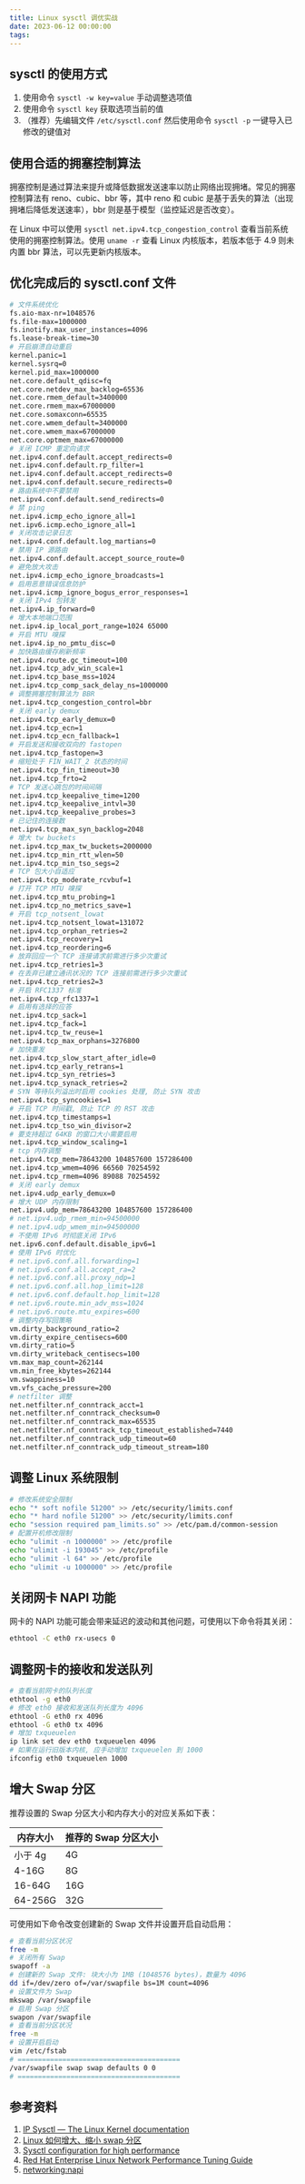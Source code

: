 ```yaml
---
title: Linux sysctl 调优实战
date: 2023-06-12 00:00:00
tags:
---
```


## sysctl 的使用方式

1. 使用命令 `sysctl -w key=value` 手动调整选项值
2. 使用命令 `sysctl key` 获取选项当前的值
3. （推荐）先编辑文件 `/etc/sysctl.conf` 然后使用命令 `sysctl -p` 一键导入已修改的键值对

## 使用合适的拥塞控制算法

拥塞控制是通过算法来提升或降低数据发送速率以防止网络出现拥堵。常见的拥塞控制算法有 reno、cubic、bbr 等，其中 reno 和 cubic 是基于丢失的算法（出现拥堵后降低发送速率），bbr 则是基于模型（监控延迟是否改变）。

在 Linux 中可以使用 `sysctl net.ipv4.tcp_congestion_control` 查看当前系统使用的拥塞控制算法。使用 `uname -r` 查看 Linux 内核版本，若版本低于 4.9 则未内置 bbr 算法，可以先更新内核版本。

## 优化完成后的 sysctl.conf 文件

```bash
# 文件系统优化
fs.aio-max-nr=1048576
fs.file-max=1000000
fs.inotify.max_user_instances=4096
fs.lease-break-time=30
# 开启崩溃自动重启
kernel.panic=1
kernel.sysrq=0
kernel.pid_max=1000000
net.core.default_qdisc=fq
net.core.netdev_max_backlog=65536
net.core.rmem_default=3400000
net.core.rmem_max=67000000
net.core.somaxconn=65535
net.core.wmem_default=3400000
net.core.wmem_max=67000000
net.core.optmem_max=67000000
# 关闭 ICMP 重定向请求
net.ipv4.conf.default.accept_redirects=0
net.ipv4.conf.default.rp_filter=1
net.ipv4.conf.default.accept_redirects=0
net.ipv4.conf.default.secure_redirects=0
# 路由系统中不要禁用
net.ipv4.conf.default.send_redirects=0
# 禁 ping
net.ipv4.icmp_echo_ignore_all=1
net.ipv6.icmp.echo_ignore_all=1
# 关闭攻击记录日志
net.ipv4.conf.default.log_martians=0
# 禁用 IP 源路由
net.ipv4.conf.default.accept_source_route=0
# 避免放大攻击
net.ipv4.icmp_echo_ignore_broadcasts=1
# 启用恶意错误信息防护
net.ipv4.icmp_ignore_bogus_error_responses=1
# 关闭 IPv4 包转发
net.ipv4.ip_forward=0
# 增大本地端口范围
net.ipv4.ip_local_port_range=1024 65000
# 开启 MTU 嗅探
net.ipv4.ip_no_pmtu_disc=0
# 加快路由缓存刷新频率
net.ipv4.route.gc_timeout=100
net.ipv4.tcp_adv_win_scale=1
net.ipv4.tcp_base_mss=1024
net.ipv4.tcp_comp_sack_delay_ns=1000000
# 调整拥塞控制算法为 BBR
net.ipv4.tcp_congestion_control=bbr
# 关闭 early demux
net.ipv4.tcp_early_demux=0
net.ipv4.tcp_ecn=1
net.ipv4.tcp_ecn_fallback=1
# 开启发送和接收双向的 fastopen
net.ipv4.tcp_fastopen=3
# 缩短处于 FIN_WAIT_2 状态的时间
net.ipv4.tcp_fin_timeout=30
net.ipv4.tcp_frto=2
# TCP 发送心跳包的时间间隔
net.ipv4.tcp_keepalive_time=1200
net.ipv4.tcp_keepalive_intvl=30
net.ipv4.tcp_keepalive_probes=3
# 已记住的连接数
net.ipv4.tcp_max_syn_backlog=2048
# 增大 tw buckets
net.ipv4.tcp_max_tw_buckets=2000000
net.ipv4.tcp_min_rtt_wlen=50
net.ipv4.tcp_min_tso_segs=2
# TCP 包大小自适应
net.ipv4.tcp_moderate_rcvbuf=1
# 打开 TCP MTU 嗅探
net.ipv4.tcp_mtu_probing=1
net.ipv4.tcp_no_metrics_save=1
# 开启 tcp_notsent_lowat
net.ipv4.tcp_notsent_lowat=131072
net.ipv4.tcp_orphan_retries=2
net.ipv4.tcp_recovery=1
net.ipv4.tcp_reordering=6
# 放弃回应一个 TCP 连接请求前需进行多少次重试
net.ipv4.tcp_retries1=3
# 在丢弃已建立通讯状况的 TCP 连接前需进行多少次重试
net.ipv4.tcp_retries2=3
# 开启 RFC1337 标准
net.ipv4.tcp_rfc1337=1
# 启用有选择的应答
net.ipv4.tcp_sack=1
net.ipv4.tcp_fack=1
net.ipv4.tcp_tw_reuse=1
net.ipv4.tcp_max_orphans=3276800
# 加快重发
net.ipv4.tcp_slow_start_after_idle=0
net.ipv4.tcp_early_retrans=1
net.ipv4.tcp_syn_retries=3
net.ipv4.tcp_synack_retries=2
# SYN 等待队列溢出时启用 cookies 处理, 防止 SYN 攻击
net.ipv4.tcp_syncookies=1
# 开启 TCP 时间戳, 防止 TCP 的 RST 攻击
net.ipv4.tcp_timestamps=1
net.ipv4.tcp_tso_win_divisor=2
# 要支持超过 64KB 的窗口大小需要启用
net.ipv4.tcp_window_scaling=1
# tcp 内存调整
net.ipv4.tcp_mem=78643200 104857600 157286400
net.ipv4.tcp_wmem=4096 66560 70254592
net.ipv4.tcp_rmem=4096 89088 70254592
# 关闭 early demux
net.ipv4.udp_early_demux=0
# 增大 UDP 内存限制
net.ipv4.udp_mem=78643200 104857600 157286400
# net.ipv4.udp_rmem_min=94500000
# net.ipv4.udp_wmem_min=94500000
# 不使用 IPv6 时彻底关闭 IPv6
net.ipv6.conf.default.disable_ipv6=1
# 使用 IPv6 时优化
# net.ipv6.conf.all.forwarding=1
# net.ipv6.conf.all.accept_ra=2
# net.ipv6.conf.all.proxy_ndp=1
# net.ipv6.conf.all.hop_limit=128
# net.ipv6.conf.default.hop_limit=128
# net.ipv6.route.min_adv_mss=1024
# net.ipv6.route.mtu_expires=600
# 调整内存写回策略
vm.dirty_background_ratio=2
vm.dirty_expire_centisecs=600
vm.dirty_ratio=5
vm.dirty_writeback_centisecs=100
vm.max_map_count=262144
vm.min_free_kbytes=262144
vm.swappiness=10
vm.vfs_cache_pressure=200
# netfilter 调整
net.netfilter.nf_conntrack_acct=1
net.netfilter.nf_conntrack_checksum=0
net.netfilter.nf_conntrack_max=65535
net.netfilter.nf_conntrack_tcp_timeout_established=7440
net.netfilter.nf_conntrack_udp_timeout=60
net.netfilter.nf_conntrack_udp_timeout_stream=180
```

## 调整 Linux 系统限制

```bash
# 修改系统安全限制
echo "* soft nofile 51200" >> /etc/security/limits.conf
echo "* hard nofile 51200" >> /etc/security/limits.conf
echo "session required pam_limits.so" >> /etc/pam.d/common-session
# 配置开机修改限制
echo "ulimit -n 1000000" >> /etc/profile
echo "ulimit -i 193045" >> /etc/profile
echo "ulimit -l 64" >> /etc/profile
echo "ulimit -u 1000000" >> /etc/profile
```

## 关闭网卡 NAPI 功能

网卡的 NAPI 功能可能会带来延迟的波动和其他问题，可使用以下命令将其关闭：

```bash
ethtool -C eth0 rx-usecs 0
```

## 调整网卡的接收和发送队列

```bash
# 查看当前网卡的队列长度
ethtool -g eth0
# 修改 eth0 接收和发送队列长度为 4096
ethtool -G eth0 rx 4096
ethtool -G eth0 tx 4096
# 增加 txqueuelen
ip link set dev eth0 txqueuelen 4096
# 如果在运行旧版本内核, 应手动增加 txqueuelen 到 1000
ifconfig eth0 txqueuelen 1000
```

## 增大 Swap 分区

推荐设置的 Swap 分区大小和内存大小的对应关系如下表：

| 内存大小 | 推荐的 Swap 分区大小 |
| -------- | -------------------- |
| 小于 4g  | 4G                   |
| 4-16G    | 8G                   |
| 16-64G   | 16G                  |
| 64-256G  | 32G                  |

可使用如下命令改变创建新的 Swap 文件并设置开启自动启用：

```bash
# 查看当前分区状况
free -m
# 关闭所有 Swap
swapoff -a
# 创建新的 Swap 文件: 块大小为 1MB (1048576 bytes)，数量为 4096
dd if=/dev/zero of=/var/swapfile bs=1M count=4096
# 设置文件为 Swap
mkswap /var/swapfile
# 启用 Swap 分区
swapon /var/swapfile
# 查看当前分区状况
free -m
# 设置开启启动
vim /etc/fstab
# ========================================
/var/swapfile swap swap defaults 0 0
# ========================================
```

## 参考资料

1. [IP Sysctl — The Linux Kernel documentation](https://www.kernel.org/doc/html/latest/networking/ip-sysctl.html)
2. [Linux 如何增大、缩小 swap 分区](https://blog.csdn.net/MssGuo/article/details/120586496)
3. [Sysctl configuration for high performance](https://gist.github.com/voluntas/bc54c60aaa7ad6856e6f6a928b79ab6c)
4. [Red Hat Enterprise Linux Network Performance Tuning Guide](https://access.redhat.com/sites/default/files/attachments/20150325_network_performance_tuning.pdf)
5. [networking:napi](https://wiki.linuxfoundation.org/networking/napi#disadvantages)
